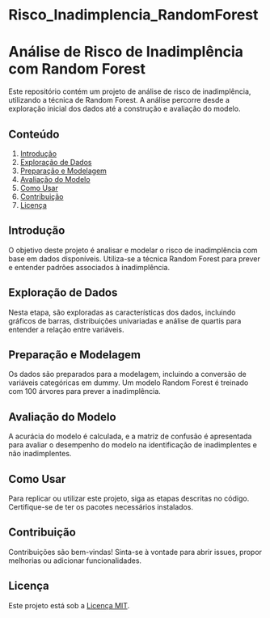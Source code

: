 # Risco_Inadimplencia_RandomForest
# Análise de Risco de Inadimplência com Random Forest

Este repositório contém um projeto de análise de risco de inadimplência, utilizando a técnica de Random Forest. A análise percorre desde a exploração inicial dos dados até a construção e avaliação do modelo.

## Conteúdo

1. [Introdução](#introdução)
2. [Exploração de Dados](#exploração-de-dados)
3. [Preparação e Modelagem](#preparação-e-modelagem)
4. [Avaliação do Modelo](#avaliação-do-modelo)
5. [Como Usar](#como-usar)
6. [Contribuição](#contribuição)
7. [Licença](#licença)

## Introdução

O objetivo deste projeto é analisar e modelar o risco de inadimplência com base em dados disponíveis. Utiliza-se a técnica Random Forest para prever e entender padrões associados à inadimplência.

## Exploração de Dados

Nesta etapa, são exploradas as características dos dados, incluindo gráficos de barras, distribuições univariadas e análise de quartis para entender a relação entre variáveis.

## Preparação e Modelagem

Os dados são preparados para a modelagem, incluindo a conversão de variáveis categóricas em dummy. Um modelo Random Forest é treinado com 100 árvores para prever a inadimplência.

## Avaliação do Modelo

A acurácia do modelo é calculada, e a matriz de confusão é apresentada para avaliar o desempenho do modelo na identificação de inadimplentes e não inadimplentes.

## Como Usar

Para replicar ou utilizar este projeto, siga as etapas descritas no código. Certifique-se de ter os pacotes necessários instalados.

## Contribuição

Contribuições são bem-vindas! Sinta-se à vontade para abrir issues, propor melhorias ou adicionar funcionalidades.

## Licença

Este projeto está sob a [Licença MIT](LICENSE).
